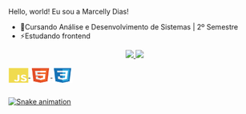 Hello, world! Eu sou a Marcelly Dias!

- 🔭Cursando Análise e Desenvolvimento de Sistemas | 2º Semestre
- ⚡Estudando frontend 

<div align="center">
  <a href="https://github.com/marcellydias">
  <img height="150em" src="https://github-readme-stats.vercel.app/api?username=marcellydias&show_icons=false&theme=dracula&include_all_commits=false&count_private=true"/>
  <img height="150em" src="https://github-readme-stats.vercel.app/api/top-langs/?username=marcellydias&layout=compact&langs_count=7&theme=dracula"/>
</div>
<div style="display: inline_block"><br>
  <img align="center" alt="Marcelly-Js" height="30" width="40" src="https://raw.githubusercontent.com/devicons/devicon/master/icons/javascript/javascript-plain.svg">
  <img align="center" alt="Marcelly-HTML" height="30" width="40" src="https://raw.githubusercontent.com/devicons/devicon/master/icons/html5/html5-original.svg">
  <img align="center" alt="Marcelly-CSS" height="30" width="40" src="https://raw.githubusercontent.com/devicons/devicon/master/icons/css3/css3-original.svg">
  
</div>
  
  ##

 ![Snake animation](https://github.com/marcellydias/marcellydias/blob/output/github-contribution-grid-snake.svg)
